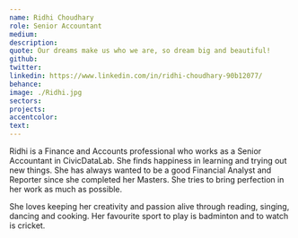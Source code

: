 ```yaml
---
name: Ridhi Choudhary
role: Senior Accountant
medium:
description:
quote: Our dreams make us who we are, so dream big and beautiful!
github:
twitter:
linkedin: https://www.linkedin.com/in/ridhi-choudhary-90b12077/
behance:
image: ./Ridhi.jpg
sectors:
projects:
accentcolor:
text:
---
```


Ridhi is a Finance and Accounts professional who works as a Senior Accountant in CivicDataLab. She finds happiness in learning and trying out new things. She has always wanted to be a good Financial Analyst and Reporter since she completed her Masters. She tries to bring perfection in her work as much as possible.

She loves keeping her creativity and passion alive through reading, singing, dancing and cooking. Her favourite sport to play is badminton and to watch is cricket.
